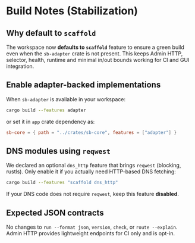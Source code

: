 # Build Notes (Stabilization)

## Why default to `scaffold`
The workspace now **defaults to `scaffold`** feature to ensure a green build even when the
`sb-adapter` crate is not present. This keeps Admin HTTP, selector, health, runtime and
minimal in/out bounds working for CI and GUI integration.

## Enable adapter-backed implementations
When `sb-adapter` is available in your workspace:
```bash
cargo build --features adapter
```
or set it in `app` crate dependency as:
```toml
sb-core = { path = "../crates/sb-core", features = ["adapter"] }
```

## DNS modules using `reqwest`
We declared an optional `dns_http` feature that brings `reqwest` (blocking, rustls). Only enable it
if you actually need HTTP-based DNS fetching:
```bash
cargo build --features "scaffold dns_http"
```
If your DNS code does not require `reqwest`, keep this feature **disabled**.

## Expected JSON contracts
No changes to `run --format json`, `version`, `check`, or `route --explain`. Admin HTTP provides
lightweight endpoints for CI only and is opt-in.